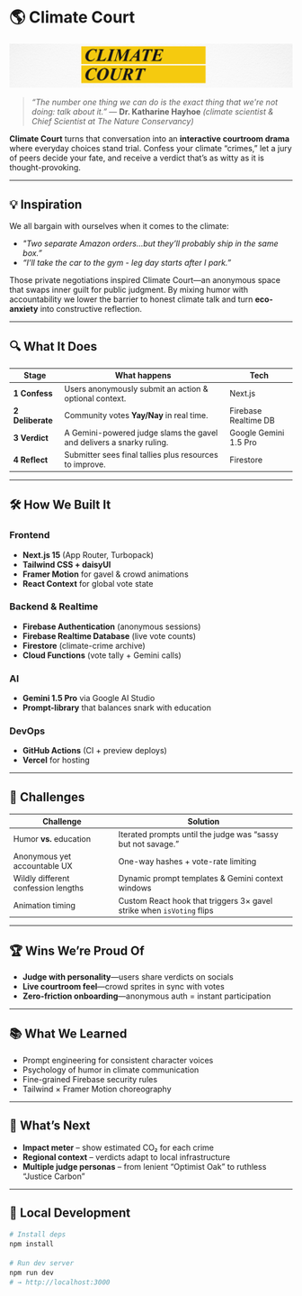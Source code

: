 # 🌎 Climate Court

![Climate Court Banner](public/banner.png)

> *“The number one thing we can do is the exact thing that we're not doing: talk about it.”* — **Dr. Katharine Hayhoe**  *(climate scientist & Chief Scientist at The Nature Conservancy)*

**Climate Court** turns that conversation into an **interactive courtroom drama** where everyday choices stand trial. Confess your climate “crimes,” let a jury of peers decide your fate, and receive a verdict that’s as witty as it is thought-provoking.

---

## 💡 Inspiration

We all bargain with ourselves when it comes to the climate:

* *"Two separate Amazon orders...but they’ll probably ship in the same box.”*  
* *“I’ll take the car to the gym - leg day starts after I park.”*

Those private negotiations inspired Climate Court—an anonymous space that swaps inner guilt for public judgment. By mixing humor with accountability we lower the barrier to honest climate talk and turn **eco-anxiety** into constructive reflection.

---

## 🔍 What It Does

| Stage | What happens | Tech |
|-------|--------------|------|
| **1 Confess** | Users anonymously submit an action & optional context. | Next.js |
| **2 Deliberate** | Community votes **Yay/Nay** in real time. | Firebase Realtime DB |
| **3 Verdict** | A Gemini-powered judge slams the gavel and delivers a snarky ruling. | Google Gemini 1.5 Pro |
| **4 Reflect** | Submitter sees final tallies plus resources to improve. | Firestore |

---

## 🛠 How We Built It

### Frontend
* **Next.js 15** (App Router, Turbopack)  
* **Tailwind CSS + daisyUI**  
* **Framer Motion** for gavel & crowd animations  
* **React Context** for global vote state  

### Backend & Realtime
* **Firebase Authentication** (anonymous sessions)  
* **Firebase Realtime Database** (live vote counts)  
* **Firestore** (climate-crime archive)  
* **Cloud Functions** (vote tally + Gemini calls)  

### AI
* **Gemini 1.5 Pro** via Google AI Studio  
* **Prompt-library** that balances snark with education  

### DevOps
* **GitHub Actions** (CI + preview deploys)  
* **Vercel** for hosting  

---

## 🧩 Challenges

| Challenge | Solution |
|-----------|----------|
| Humor **vs.** education | Iterated prompts until the judge was “sassy but not savage.” |
| Anonymous yet accountable UX | One-way hashes + vote-rate limiting |
| Wildly different confession lengths | Dynamic prompt templates & Gemini context windows |
| Animation timing | Custom React hook that triggers 3× gavel strike when `isVoting` flips |

---

## 🏆 Wins We’re Proud Of

* **Judge with personality**—users share verdicts on socials  
* **Live courtroom feel**—crowd sprites in sync with votes  
* **Zero-friction onboarding**—anonymous auth = instant participation  

---

## 📚 What We Learned

* Prompt engineering for consistent character voices  
* Psychology of humor in climate communication  
* Fine-grained Firebase security rules  
* Tailwind × Framer Motion choreography  

---

## 🚀 What’s Next

* **Impact meter** – show estimated CO₂ for each crime  
* **Regional context** – verdicts adapt to local infrastructure  
* **Multiple judge personas** – from lenient “Optimist Oak” to ruthless “Justice Carbon”  

---

## 🔧 Local Development

```bash
# Install deps
npm install

# Run dev server
npm run dev
# → http://localhost:3000
